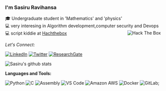 ### I'm Sasiru Ravihansa

🎓 Undergraduate student in 'Mathematics' and 'physics'<br>
💻 very interesing in Algorithm development,computer security and Devops<br>
💻 script kiddie at [Hachthebox](https://www.hackthebox.eu/profile/103575)<img align="right" alt="Hack The Box" src="http://www.hackthebox.eu/badge/image/103575" />

<p>
<i>Let's Connect:</i><br>

<a href="https://www.linkedin.com/in/sasiru/" target="_blank"><img src="https://img.shields.io/badge/LinkedIn-%230077B5.svg?&style=flat-square&logo=linkedin&logoColor=white" alt="LinkedIn"></a>
<a href="https://www.twitter.com/sasirura/" target="_blank"><img src="https://img.shields.io/badge/Twitter-%23E4405F.svg?&style=flat-square&logo=twitter&logoColor=white" alt="Twitter"></a>
<a href="https://www.researchgate.net/profile/Sasiru_Ravihansa" target="_blank"><img alt="ResearchGate" src="https://img.shields.io/badge/-ResearchGate-00CCBB?style=flat-square&logo=ResearchGate&logoColor=white"></a>
</p>



![Sasiru's github stats](https://github-readme-stats.vercel.app/api?username=sasirura&count_private=true&show_icons=true)



**Languages and Tools:**

![Python](https://img.shields.io/badge/-Python-8fcfd1?style=plastic&logo=Python)
![C](https://img.shields.io/badge/-C-00599C?style=plastic&logo=c)
![Assembly](https://img.shields.io/badge/-Assembly-orange&)
![VS Code](https://img.shields.io/badge/-VS%20Code-007ACC?style=plastic&logo=visual-studio-code)
![Amazon AWS](https://img.shields.io/badge/Amazon%20AWS-232F3E?style=plastic&logo=amazon-aws)
![Docker](https://img.shields.io/badge/-Docker-black?style=flat-square&logo=docker)
![GitLab](https://img.shields.io/badge/-GitLab-FCA121?style=plastic&logo=gitlab);

